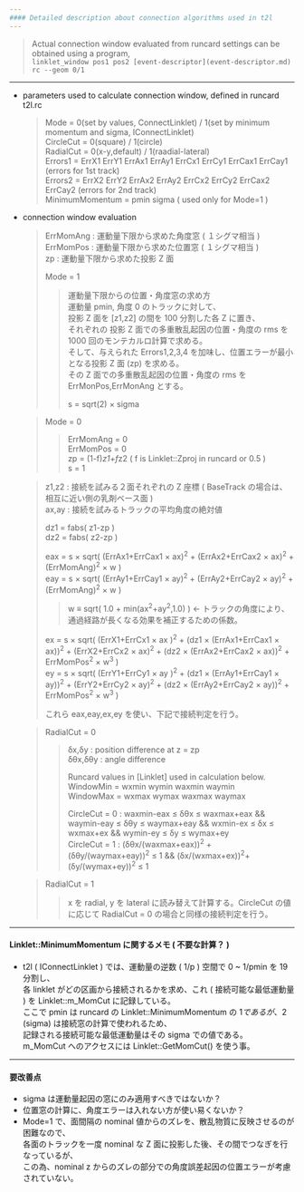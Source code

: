 ```yaml
---
#### Detailed description about connection algorithms used in t2l
---
```


> Actual connection window evaluated from runcard settings can be obtained using a program,  
> ```linklet_window pos1 pos2 [event-descriptor](event-descriptor.md) rc --geom 0/1```  

---

+ parameters used to calculate connection window, defined in runcard t2l.rc
  > Mode = 0(set by values, ConnectLinklet) / 1(set by minimum momentum and sigma, IConnectLinklet)  
  > CircleCut = 0(square) / 1(circle)  
  > RadialCut = 0(x-y,default) / 1(raadial-lateral)  
  > Errors1 = ErrX1 ErrY1 ErrAx1 ErrAy1 ErrCx1 ErrCy1 ErrCax1 ErrCay1 (errors for 1st track)  
  > Errors2 = ErrX2 ErrY2 ErrAx2 ErrAy2 ErrCx2 ErrCy2 ErrCax2 ErrCay2 (errors for 2nd track)  
  > MinimumMomentum = pmin sigma ( used only for Mode=1 )  

+ connection window evaluation
  > ErrMomAng : 運動量下限から求めた角度窓 ( １シグマ相当 )  
  > ErrMomPos : 運動量下限から求めた位置窓 ( １シグマ相当 )  
  > zp        : 運動量下限から求めた投影 Z 面  
  >  
  > Mode = 1  
  >>  運動量下限からの位置・角度窓の求め方  
  >>  運動量 pmin, 角度 0 のトラックに対して、  
  >>  投影 Z 面を [z1,z2] の間を 100 分割した各 Z に置き、  
  >>  それぞれの 投影 Z 面での多重散乱起因の位置・角度の rms を 1000 回のモンテカルロ計算で求める。  
  >>  そして、与えられた Errors1,2,3,4 を加味し、位置エラーが最小となる投影 Z 面 (zp) を求める。  
  >>  その Z 面での多重散乱起因の位置・角度の rms を ErrMonPos,ErrMonAng とする。  
  >>  
  >>  s = sqrt(2) &times; sigma  
  >>  

  > Mode = 0  
  >>  ErrMomAng = 0  
  >>  ErrMomPos = 0  
  >>  zp = (1-f)*z1+f*z2 ( f is Linklet::Zproj in runcard or 0.5 )  
  >>  s = 1  
  >>

  > z1,z2 : 接続を試みる２面それぞれの Z 座標 ( BaseTrack の場合は、相互に近い側の乳剤ベース面 )  
  > ax,ay : 接続を試みるトラックの平均角度の絶対値  
  >  
  > dz1 = fabs( z1-zp )  
  > dz2 = fabs( z2-zp )  
  >  
  > eax = s &times; sqrt( (ErrAx1+ErrCax1 &times; ax)<sup>2</sup> + (ErrAx2+ErrCax2 &times; ax)<sup>2</sup> + (ErrMomAng)<sup>2</sup> &times; w )  
  > eay = s &times; sqrt( (ErrAy1+ErrCay1 &times; ay)<sup>2</sup> + (ErrAy2+ErrCay2 &times; ay)<sup>2</sup> + (ErrMomAng)<sup>2</sup> &times; w )  
  >> w &equiv; sqrt( 1.0 + min(ax<sup>2</sup>+ay<sup>2</sup>,1.0) ) &larr; トラックの角度により、通過経路が長くなる効果を補正するための係数。
  >  
  > ex = s &times; sqrt( (ErrX1+ErrCx1 &times; ax )<sup>2</sup> + (dz1 &times; (ErrAx1+ErrCax1 &times; ax))<sup>2</sup> + (ErrX2+ErrCx2 &times; ax)<sup>2</sup> + (dz2 &times; (ErrAx2+ErrCax2 &times; ax))<sup>2</sup> + ErrMomPos<sup>2</sup> &times; w<sup>3</sup> )  
  > ey = s &times; sqrt( (ErrY1+ErrCy1 &times; ay )<sup>2</sup> + (dz1 &times; (ErrAy1+ErrCay1 &times; ay))<sup>2</sup> + (ErrY2+ErrCy2 &times; ay)<sup>2</sup> + (dz2 &times; (ErrAy2+ErrCay2 &times; ay))<sup>2</sup> + ErrMomPos<sup>2</sup> &times; w<sup>3</sup> )  
  >  
  > これら eax,eay,ex,ey を使い、下記で接続判定を行う。  

  > RadialCut = 0  
  >>  &delta;x,&delta;y : position difference at z = zp  
  >>  &delta;&theta;x,&delta;&theta;y : angle difference  
  >>
  >>  Runcard values in [Linklet] used in calculation below.  
  >>  WindowMin = wxmin wymin waxmin waymin  
  >>  WindowMax = wxmax wymax waxmax waymax  
  >>  
  >>  CircleCut = 0 : waxmin-eax &le; &delta;&theta;x &le; waxmax+eax && waymin-eay &le; &delta;&theta;y &le; waymax+eay && wxmin-ex &le; &delta;x &le; wxmax+ex && wymin-ey &le; &delta;y &le; wymax+ey  
  >>  CircleCut = 1 : (&delta;&theta;x/(waxmax+eax))<sup>2</sup> + (&delta;&theta;y/(waymax+eay))<sup>2</sup> &le; 1 && (&delta;x/(wxmax+ex))<sup>2</sup>+(&delta;y/(wymax+ey))<sup>2</sup> &le; 1  

  > RadialCut = 1  
  >> x を radial, y を lateral に読み替えて計算する。CircleCut の値に応じて RadialCut = 0 の場合と同様の接続判定を行う。  

---
#### Linklet::MinimumMomentum に関するメモ ( 不要な計算？ )
+ t2l ( IConnectLinklet ) では、運動量の逆数 ( 1/p ) 空間で 0 ~ 1/pmin を 19 分割し、  
  各 linklet がどの区画から接続されるかを求め、これ ( 接続可能な最低運動量 ) を Linklet::m_MomCut に記録している。  
  ここで pmin は runcard の Linklet::MinimumMomentum の $1 であるが、$2 (sigma) は接続窓の計算で使われるため、  
  記録される接続可能な最低運動量はその sigma での値である。  
  m_MomCut へのアクセスには Linklet::GetMomCut() を使う事。  

---
#### 要改善点
+ sigma は運動量起因の窓にのみ適用すべきではないか？
+ 位置窓の計算に、角度エラーは入れない方が使い易くないか？
+ Mode=1 で、面間隔の nominal 値からのズレを、散乱物質に反映させるのが困難なので、  
  各面のトラックを一度 nominal な Z 面に投影した後、その間でつなぎを行なっているが、  
  この為、nominal z からのズレの部分での角度誤差起因の位置エラーが考慮されていない。  

